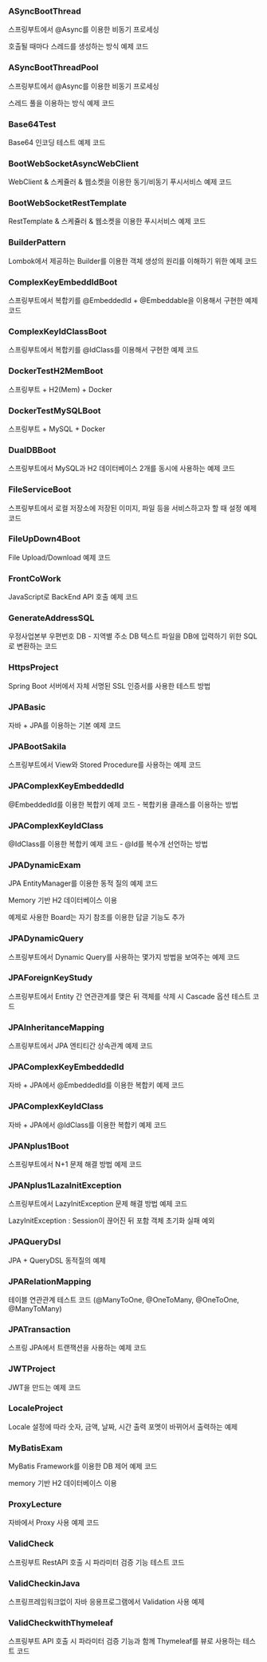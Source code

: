 ### ASyncBootThread

  스프링부트에서 @Async를 이용한 비동기 프로세싱

  호출될 때마다 스레드를 생성하는 방식 예제 코드

### ASyncBootThreadPool

  스프링부트에서 @Async를 이용한 비동기 프로세싱

  스레드 풀을 이용하는 방식 예제 코드

### Base64Test

   Base64 인코딩 테스트 예제 코드

### BootWebSocketAsyncWebClient
	
   WebClient & 스케쥴러 & 웹소켓을 이용한 동기/비동기 푸시서비스 예제 코드

### BootWebSocketRestTemplate

   RestTemplate & 스케쥴러 & 웹소켓을 이용한 푸시서비스 예제 코드

### BuilderPattern

   Lombok에서 제공하는 Builder를 이용한 객체 생성의 원리를 이해하기 위한 예제 코드

### ComplexKeyEmbeddIdBoot

   스프링부트에서 복합키를 @EmbeddedId + @Embeddable을 이용해서 구현한 예제 코드

### ComplexKeyIdClassBoot

   스프링부트에서 복합키를 @IdClass를 이용해서 구현한 예제 코드

### DockerTestH2MemBoot

   스프링부트 + H2(Mem) + Docker

### DockerTestMySQLBoot

   스프링부트 + MySQL + Docker

### DualDBBoot

   스프링부트에서 MySQL과 H2 데이터베이스 2개를 동시에 사용하는 예제 코드

### FileServiceBoot

  스프링부트에서 로컬 저장소에 저장된 이미지, 파일 등을 서비스하고자 할 때 설정 예제 코드

### FileUpDown4Boot

  File Upload/Download 예제 코드

### FrontCoWork

  JavaScript로 BackEnd API 호출 예제 코드

### GenerateAddressSQL

  우정사업본부 우편번호 DB - 지역별 주소 DB 텍스트 파일을 DB에 입력하기 위한 SQL로 변환하는 코드

### HttpsProject

  Spring Boot 서버에서 자체 서명된 SSL 인증서를 사용한 테스트 방법

### JPABasic

  자바 + JPA를 이용하는 기본 예제 코드

### JPABootSakila

  스프링부트에서 View와 Stored Procedure를 사용하는 예제 코드

### JPAComplexKeyEmbeddedId

  @EmbeddedId를 이용한 복합키 예제 코드 - 복합키용 클래스를 이용하는 방법

### JPAComplexKeyIdClass

  @IdClass를 이용한 복합키 예제 코드 - @Id를 복수개 선언하는 방법

### JPADynamicExam

  JPA EntityManager를 이용한 동적 질의 예제 코드

  Memory 기반 H2 데이터베이스 이용
  
  예제로 사용한 Board는 자기 참조를 이용한 답글 기능도 추가

### JPADynamicQuery

  스프링부트에서 Dynamic Query를 사용하는 몇가지 방법을 보여주는 예제 코드

### JPAForeignKeyStudy

  스프링부트에서 Entity 간 연관관계를 맺은 뒤 객체를 삭제 시 Cascade 옵션 테스트 코드

### JPAInheritanceMapping

  스프링부트에서 JPA 엔티티간 상속관계 예제 코드

### JPAComplexKeyEmbeddedId

  자바 + JPA에서 @EmbeddedId를 이용한 복합키 예제 코드

### JPAComplexKeyIdClass

  자바 + JPA에서 @IdClass를 이용한 복합키 예제 코드

### JPANplus1Boot

  스프링부트에서 N+1 문제 해결 방법 예제 코드

### JPANplus1LazaInitException

  스프링부트에서 LazyInitException 문제 해결 방법 예제 코드

  LazyInitException : Session이 끊어진 뒤 포함 객체 초기화 실패 예외

### JPAQueryDsl

  JPA + QueryDSL 동적질의 예제

### JPARelationMapping

  테이블 연관관계 테스트 코드 (@ManyToOne, @OneToMany, @OneToOne, @ManyToMany)

### JPATransaction

  스프링 JPA에서 트랜잭션을 사용하는 예제 코드

### JWTProject

  JWT을 만드는 예제 코드

### LocaleProject

  Locale 설정에 따라 숫자, 금액, 날짜, 시간 출력 포멧이 바뀌어서 출력하는 예제

### MyBatisExam

  MyBatis Framework를 이용한 DB 제어 예제 코드

  memory 기반 H2 데이터베이스 이용

### ProxyLecture

  자바에서 Proxy 사용 예제 코드

### ValidCheck

  스프링부트 RestAPI 호출 시 파라미터 검증 기능 테스트 코드

### ValidCheckinJava

  스프링프레임워크없이 자바 응용프로그램에서 Validation 사용 예제

### ValidCheckwithThymeleaf

  스프링부트 API 호출 시 파라미터 검증 기능과 함께 Thymeleaf를 뷰로 사용하는 테스트 코드
